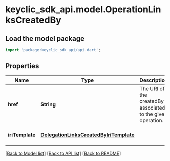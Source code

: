 # keyclic_sdk_api.model.OperationLinksCreatedBy

## Load the model package
```dart
import 'package:keyclic_sdk_api/api.dart';
```

## Properties
Name | Type | Description | Notes
------------ | ------------- | ------------- | -------------
**href** | **String** | The URI of the createdBy associated to the given operation. | [optional] [default to null]
**iriTemplate** | [**DelegationLinksCreatedByIriTemplate**](DelegationLinksCreatedByIriTemplate.md) |  | [optional] [default to null]

[[Back to Model list]](../README.md#documentation-for-models) [[Back to API list]](../README.md#documentation-for-api-endpoints) [[Back to README]](../README.md)


